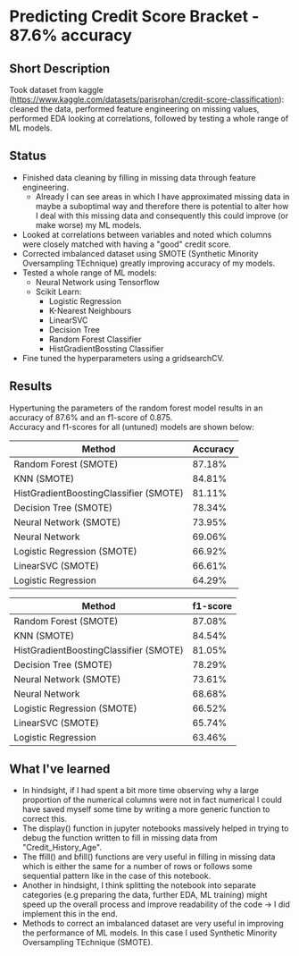# Predicting Credit Score Bracket - 87.6% accuracy
## Short Description
Took dataset from kaggle (https://www.kaggle.com/datasets/parisrohan/credit-score-classification): cleaned the data, performed feature engineering on missing values, performed EDA looking at correlations, followed by testing a whole range of ML models.

## Status
- Finished data cleaning by filling in missing data through feature engineering. 
  - Already I can see areas in which I have approximated missing data in maybe a suboptimal way and therefore there is potential to alter how I deal with this missing data and consequently this could improve (or make worse) my ML models.
- Looked at correlations between variables and noted which columns were closely matched with having a "good" credit score.
- Corrected imbalanced dataset using SMOTE (Synthetic Minority Oversampling TEchnique) greatly improving accuracy of my models.
- Tested a whole range of ML models:
  - Neural Network using Tensorflow
  - Scikit Learn:
    - Logistic Regression
    - K-Nearest Neighbours
    - LinearSVC
    - Decision Tree
    - Random Forest Classifier
    - HistGradientBossting Classifier
- Fine tuned the hyperparameters using a gridsearchCV.  

## Results
Hypertuning the parameters of the random forest model results in an accuracy of 87.6% and an f1-score of 0.875. <br>
Accuracy and f1-scores for all (untuned) models are shown below:

| Method                                 | Accuracy |
|----------------------------------------|----------|
| Random Forest (SMOTE)                  | 87.18%   | 
| KNN (SMOTE)                            | 84.81%   | 
| HistGradientBoostingClassifier (SMOTE) | 81.11%   | 
| Decision Tree (SMOTE)                  | 78.34%   | 
| Neural Network (SMOTE)                 | 73.95%   | 
| Neural Network                         | 69.06%   | 
| Logistic Regression (SMOTE)            | 66.92%   | 
| LinearSVC (SMOTE)                      | 66.61%   | 
| Logistic Regression                    | 64.29%   | 

| Method                                 | f1-score |
|----------------------------------------|----------|
| Random Forest (SMOTE)                  | 87.08%   |  
| KNN (SMOTE)                            | 84.54%   |  
| HistGradientBoostingClassifier (SMOTE) | 81.05%   |  
| Decision Tree (SMOTE)                  | 78.29%   | 
| Neural Network (SMOTE)                 | 73.61%   |  
| Neural Network                         | 68.68%   |  
| Logistic Regression (SMOTE)            | 66.52%   |  
| LinearSVC (SMOTE)                      | 65.74%   |  
| Logistic Regression                    | 63.46%   |

## What I've learned
- In hindsight, if I had spent a bit more time observing why a large proportion of the numerical columns were not in fact numerical I could have saved myself some time by writing a more generic function to correct this.
- The display() function in jupyter notebooks massively helped in trying to debug the function written to fill in missing data from "Credit_History_Age".
- The ffill() and bfill() functions are very useful in filling in missing data which is either the same for a number of rows or follows some sequential pattern like in the case of this notebook.
- Another in hindsight, I think splitting the notebook into separate categories (e.g preparing the data, further EDA, ML training) might speed up the overall process and improve readability of the code -> I did implement this in the end.
- Methods to correct an imbalanced dataset are very useful in improving the performance of ML models. In this case I used Synthetic Minority Oversampling TEchnique (SMOTE).

